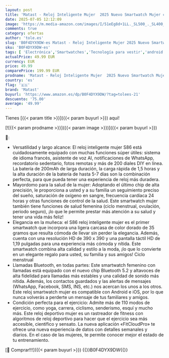```yaml
---
layout: post
title: 'Matast - Reloj Inteligente Mujer  2025 Nuevo Smartwatch Mujer con Llamadas  Smart Watch Ciclo Menstrual/Monitor de Sueño/SpO2/Podómetro/110+ Modos Deportivos  IP68 Impermeable Reloj Deportivo para Android iOS'
date: 2025-07-05 12:12:09
image: 'https://m.media-amazon.com/images/I/51eEg8d+1LL._SL500_._SL400_.jpg'
comments: true
category: ofertas
author: 'tole.es'
slug: 'B0F4DYX9DW-es Matast - Reloj Inteligente Mujer 2025 Nuevo Smartwatch...'
sku: 'B0F4DYX9DW-es'
tags: [ 'Electrónica','Smartwatches','Tecnología para vestir','android','matast','🇪🇸', ]
actualPrice: 49.99 EUR
currency: EUR
price: 49.99
comparePrice: 199.99 EUR
prodname: 'Matast - Reloj Inteligente Mujer  2025 Nuevo Smartwatch Mujer con Llamadas  Smart Watch Ciclo Menstrual/Monitor de Sueño/SpO2/Podómetro/110+ Modos Deportivos  IP68 Impermeable Reloj Deportivo para Android iOS'
country: 'es'
flag: '🇪🇸'
brand: 'Matast'
buyurl: 'https://www.amazon.es/dp/B0F4DYX9DW/?tag=tolees-21'
descuento: '75.00'
average: '49.99'
---
```


Tienes [{{< param title >}}]({{< param buyurl >}}) aqui!

[![{{< param prodname >}}]({{< param image >}})]({{< param buyurl >}})

🔎:

- Versatilidad y largo alcance: El reloj inteligente mujer S86 está cuidadosamente equipado con muchas funciones súper útiles: sistema de idioma francés, asistente de voz AI, notificaciones de WhatsApp, recordatorio sedentario, fotos remotas y más de 200 diales DIY en línea. La batería de 200mAh de larga duración, la carga rápida de 1,5 horas y la alta duración de la batería de hasta 5-7 días son la combinación perfecta, para que pueda tener una experiencia de reloj más duradera.
- Mayordomo para la salud de la mujer: Adoptando el último chip de alta precisión, le proporciona a usted y a su familia un seguimiento preciso del sueño, saturación de oxígeno en sangre, frecuencia cardíaca 24 horas y otras funciones de control de la salud. Este smartwatch mujer también tiene funciones de salud femenina (ciclo menstrual, ovulación, periodo seguro), ¡lo que le permite prestar más atención a su salud y tener una vida más feliz!
- Elegancia en la muñeca: el S86 reloj inteligente mujer es el primer smartwatch que incorpora una ligera carcasa de color dorado de 35 gramos que resulta cómoda de llevar sin perder la elegancia. Además, cuenta con una resolución HD de 390 x 390 y una pantalla táctil HD de 1,19 pulgadas para una experiencia más cómoda y nítida. Este smartwatch combina alta calidad y estilo a la moda, ¡lo que lo convierte en un elegante regalo para usted, su familia y sus amigos! Ciclo menstrual
- Llamadas Bluetooth, en todas partes: Este smartwatch femenino con llamadas está equipado con el nuevo chip Bluetooth 5.2 y altavoces de alta fidelidad para llamadas más estables y una calidad de sonido más nítida. Además, los contactos guardados y las alertas de mensajes (WhatsApp, Facebook, SMS, INS, etc.) nos acercan los unos a los otros. Este reloj smartwatch mujer es compatible con Android e iOS, por lo que nunca volverás a perderte un mensaje de tus familiares y amigos.
- Condición perfecta para el ejercicio: Admite más de 110 modos de ejercicio, como yoga, carrera, ciclismo, senderismo, esquí y mucho más. Este reloj deportivo mujer es un rastreador de fitness con algoritmos de reloj deportivo para hacer que el ejercicio sea más accesible, científico y sensato. La nueva aplicación «FitCloudPro» te ofrece una nueva experiencia de datos con detalles semanales y diarios. En el caso de las mujeres, te permite conocer mejor el estado de tu entrenamiento.

[🛒 Comprar!!!]({{< param buyurl >}})
{{<world>}}B0F4DYX9DW{{</world>}}
